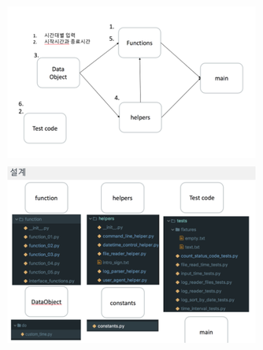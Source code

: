 ![](https://github.com/LenKIM/my-log-analyzer/blob/master/Screen%20Shot%202018-09-23%20at%208.28.53%20PM.png)





![](https://github.com/LenKIM/my-log-analyzer/blob/master/Screen%20Shot%202018-09-23%20at%208.29.01%20PM.png)